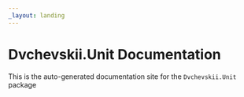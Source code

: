 ```yaml
---
_layout: landing
---
```


# Dvchevskii.Unit Documentation

This is the auto-generated documentation site for the `Dvchevskii.Unit` package
